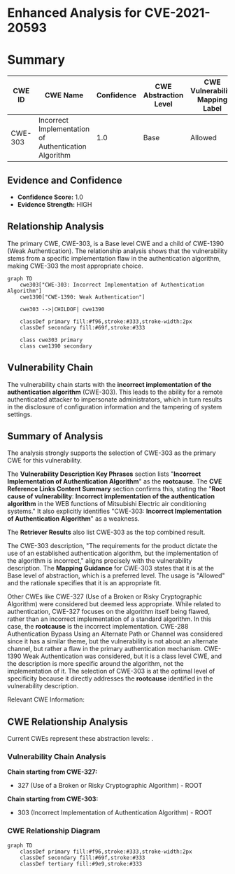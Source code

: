 # Enhanced Analysis for CVE-2021-20593

# Summary
| CWE ID | CWE Name | Confidence | CWE Abstraction Level | CWE Vulnerability Mapping Label | CWE-Vulnerability Mapping Notes |
|---|---|---|---|---|---|
| CWE-303 | Incorrect Implementation of Authentication Algorithm | 1.0 | Base | Allowed | Primary CWE |

## Evidence and Confidence

*   **Confidence Score:** 1.0
*   **Evidence Strength:** HIGH

## Relationship Analysis
The primary CWE, CWE-303, is a Base level CWE and a child of CWE-1390 (Weak Authentication). The relationship analysis shows that the vulnerability stems from a specific implementation flaw in the authentication algorithm, making CWE-303 the most appropriate choice.

```mermaid
graph TD
    cwe303["CWE-303: Incorrect Implementation of Authentication Algorithm"]
    cwe1390["CWE-1390: Weak Authentication"]
    
    cwe303 -->|CHILDOF| cwe1390
    
    classDef primary fill:#f96,stroke:#333,stroke-width:2px
    classDef secondary fill:#69f,stroke:#333
    
    class cwe303 primary
    class cwe1390 secondary
```

## Vulnerability Chain
The vulnerability chain starts with the **incorrect implementation of the authentication algorithm** (CWE-303). This leads to the ability for a remote authenticated attacker to impersonate administrators, which in turn results in the disclosure of configuration information and the tampering of system settings.

## Summary of Analysis
The analysis strongly supports the selection of CWE-303 as the primary CWE for this vulnerability.

The **Vulnerability Description Key Phrases** section lists "**Incorrect Implementation of Authentication Algorithm**" as the **rootcause**. The **CVE Reference Links Content Summary** section confirms this, stating the "**Root cause of vulnerability**: **Incorrect implementation of the authentication algorithm** in the WEB functions of Mitsubishi Electric air conditioning systems." It also explicitly identifies "CWE-303: **Incorrect Implementation of Authentication Algorithm**" as a weakness.

The **Retriever Results** also list CWE-303 as the top combined result.

The CWE-303 description, "The requirements for the product dictate the use of an established authentication algorithm, but the implementation of the algorithm is incorrect," aligns precisely with the vulnerability description. The **Mapping Guidance** for CWE-303 states that it is at the Base level of abstraction, which is a preferred level. The usage is "Allowed" and the rationale specifies that it is an appropriate fit.

Other CWEs like CWE-327 (Use of a Broken or Risky Cryptographic Algorithm) were considered but deemed less appropriate. While related to authentication, CWE-327 focuses on the algorithm itself being flawed, rather than an incorrect implementation of a standard algorithm. In this case, the **rootcause** is the incorrect implementation.
CWE-288 Authentication Bypass Using an Alternate Path or Channel was considered since it has a similar theme, but the vulnerability is not about an alternate channel, but rather a flaw in the primary authentication mechanism.
CWE-1390 Weak Authentication was considered, but it is a class level CWE, and the description is more specific around the algorithm, not the implementation of it.
The selection of CWE-303 is at the optimal level of specificity because it directly addresses the **rootcause** identified in the vulnerability description.

Relevant CWE Information:


## CWE Relationship Analysis

Current CWEs represent these abstraction levels: .


### Vulnerability Chain Analysis

**Chain starting from CWE-327:**
- 327 (Use of a Broken or Risky Cryptographic Algorithm) - ROOT


**Chain starting from CWE-303:**
- 303 (Incorrect Implementation of Authentication Algorithm) - ROOT



### CWE Relationship Diagram

```mermaid
graph TD
    classDef primary fill:#f96,stroke:#333,stroke-width:2px
    classDef secondary fill:#69f,stroke:#333
    classDef tertiary fill:#9e9,stroke:#333
```
